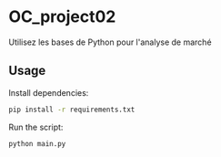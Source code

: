# OC_project02
Utilisez les bases de Python pour l'analyse de marché
## Usage
Install dependencies:
```sh
pip install -r requirements.txt
```
Run the script:
```sh
python main.py
```
